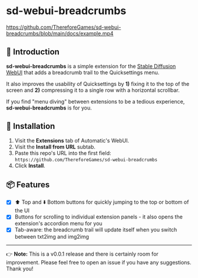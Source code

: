 # sd-webui-breadcrumbs

https://github.com/ThereforeGames/sd-webui-breadcrumbs/blob/main/docs/example.mp4

## 👋 Introduction

**sd-webui-breadcrumbs** is a simple extension for the [Stable Diffusion WebUI](https://github.com/AUTOMATIC1111/stable-diffusion-webui) that adds a breadcrumb trail to the Quicksettings menu.

It also improves the usability of Quicksettings by **1)** fixing it to the top of the screen and **2)** compressing it to a single row with a horizontal scrollbar.

If you find "menu diving" between extensions to be a tedious experience, **sd-webui-breadcrumbs** is for you.

## 🔧 Installation

1. Visit the **Extensions** tab of Automatic's WebUI.
2. Visit the **Install from URL** subtab.
3. Paste this repo's URL into the first field: `https://github.com/ThereforeGames/sd-webui-breadcrumbs`
4. Click **Install**.

## 📦 Features

- [x] ⬆️ Top and ⬇️ Bottom buttons for quickly jumping to the top or bottom of the UI
- [x] Buttons for scrolling to individual extension panels - it also opens the extension's accordion menu for you
- [x] Tab-aware: the breadcrumb trail will update itself when you switch between txt2img and img2img

---

👉 **Note:** This is a v0.0.1 release and there is certainly room for improvement. Please feel free to open an issue if you have any suggestions. Thank you!
